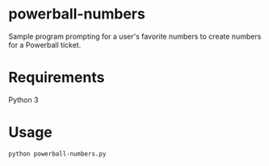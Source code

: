 # powerball-numbers
Sample program prompting for a user's favorite numbers to create numbers for a Powerball ticket.

# Requirements
Python 3

# Usage
```commandline
python powerball-numbers.py
```